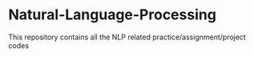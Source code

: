 # Natural-Language-Processing
This repository contains all the NLP related practice/assignment/project codes
